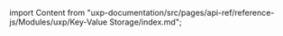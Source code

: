 
import Content from "uxp-documentation/src/pages/api-ref/reference-js/Modules/uxp/Key-Value Storage/index.md";

<Content query="product=photoshop"/>
